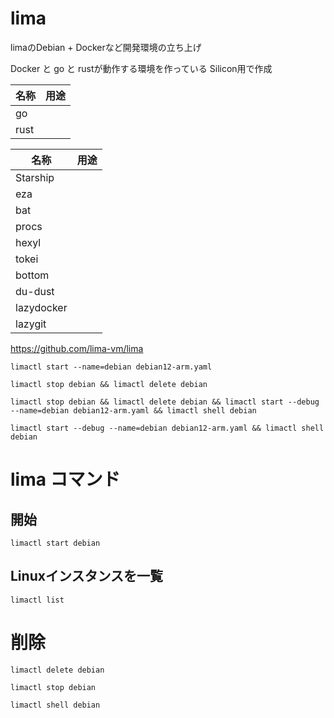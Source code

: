 # lima

limaのDebian + Dockerなど開発環境の立ち上げ

Docker と go と rustが動作する環境を作っている
Silicon用で作成

| 名称   | 用途 |
|------|----|
| go   |    | 
| rust |    | 

| 名称         | 用途 |
|------------|----|
| Starship   |    | 
| eza        |    | 
| bat        |    | 
| procs      |    | 
| hexyl      |    | 
| tokei      |    | 
| bottom     |    | 
| du-dust    |    | 
| lazydocker |    | 
| lazygit    |    | 

https://github.com/lima-vm/lima

```shell
limactl start --name=debian debian12-arm.yaml
```

```shell
limactl stop debian && limactl delete debian
```

```shell
limactl stop debian && limactl delete debian && limactl start --debug --name=debian debian12-arm.yaml && limactl shell debian
```

```shell
limactl start --debug --name=debian debian12-arm.yaml && limactl shell debian
```

# lima コマンド

## 開始

```shell
limactl start debian
```

## Linuxインスタンスを一覧

```shell
limactl list
```

# 削除

```shell
limactl delete debian
```

```shell
limactl stop debian
```

```shell
limactl shell debian
```